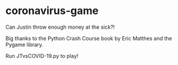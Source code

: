 # coronavirus-game
Can Justin throw enough money at the sick?!

Big thanks to the Python Crash Course book by Eric Matthes and the Pygame library.

Run JTvsCOVID-19.py to play!
